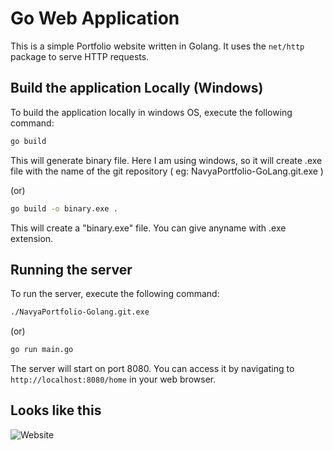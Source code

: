 # Go Web Application

This is a simple Portfolio website written in Golang. It uses the `net/http` package to serve HTTP requests.


## Build the application Locally (Windows)

To build the application locally in windows OS, execute the following command:

```bash
go build
```
This will generate binary file. Here I am using windows, so it will create .exe file with the name of the git repository ( eg: NavyaPortfolio-GoLang.git.exe )

(or)

```bash
go build -o binary.exe .
```
This will create a "binary.exe" file. You can give anyname with .exe extension.

## Running the server

To run the server, execute the following command:

```bash
./NavyaPortfolio-Golang.git.exe
```
(or)

```bash
go run main.go
```

The server will start on port 8080. You can access it by navigating to `http://localhost:8080/home` in your web browser.

## Looks like this

![Website](src/assets/img/golang-website.png)


